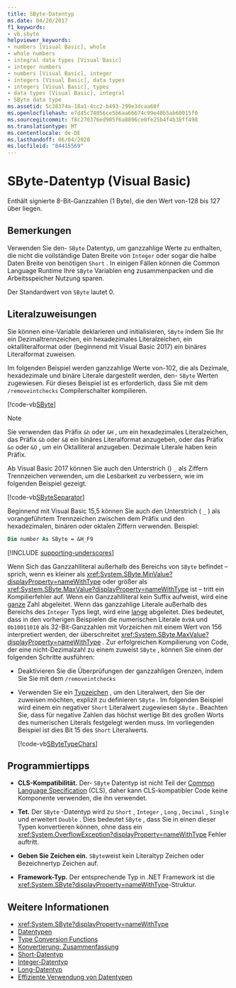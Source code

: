 ```yaml
---
title: SByte-Datentyp
ms.date: 04/20/2017
f1_keywords:
- vb.sbyte
helpviewer_keywords:
- numbers [Visual Basic], whole
- whole numbers
- integral data types [Visual Basic]
- integer numbers
- numbers [Visual Basic], integer
- integers [Visual Basic], data types
- integers [Visual Basic], types
- data types [Visual Basic], integral
- SByte data type
ms.assetid: 5c38374a-18a1-4cc2-b493-299e3dcaa60f
ms.openlocfilehash: e7d45c74056ce5b6aa66674c99e48b5ab60015f0
ms.sourcegitcommit: f8c270376ed905f6a8896ce0fe25b4f4b38ff498
ms.translationtype: MT
ms.contentlocale: de-DE
ms.lasthandoff: 06/04/2020
ms.locfileid: "84415569"
---
```

# <a name="sbyte-data-type-visual-basic"></a>SByte-Datentyp (Visual Basic)

Enthält signierte 8-Bit-Ganzzahlen (1 Byte), die den Wert von-128 bis 127 über liegen.

## <a name="remarks"></a>Bemerkungen

Verwenden Sie den- `SByte` Datentyp, um ganzzahlige Werte zu enthalten, die nicht die vollständige Daten Breite von `Integer` oder sogar die halbe Daten Breite von benötigen `Short` . In einigen Fällen können die Common Language Runtime Ihre `SByte` Variablen eng zusammenpacken und die Arbeitsspeicher Nutzung sparen.

Der Standardwert von `SByte` lautet 0.

## <a name="literal-assignments"></a>Literalzuweisungen

Sie können eine-Variable deklarieren und initialisieren, `SByte` indem Sie Ihr ein Dezimaltrennzeichen, ein hexadezimales Literalzeichen, ein oktalliteralformat oder (beginnend mit Visual Basic 2017) ein binäres Literalformat zuweisen.

Im folgenden Beispiel werden ganzzahlige Werte von-102, die als Dezimale, hexadezimale und binäre Literale dargestellt werden, den- `SByte` Werten zugewiesen. Für dieses Beispiel ist es erforderlich, dass Sie mit dem `/removeintchecks` Compilerschalter kompilieren.

[!code-vb[SByte](../../../../samples/snippets/visualbasic/language-reference/data-types/numeric-literals.vb#SByte)]

> [!NOTE]
> Sie verwenden das Präfix `&h` oder `&H` , um ein hexadezimales Literalzeichen, das Präfix `&b` oder `&B` ein binäres Literalformat anzugeben, oder das Präfix `&o` oder `&O` , um ein Oktalliteral anzugeben. Dezimale Literale haben kein Präfix.

Ab Visual Basic 2017 können Sie auch den Unterstrich () `_` als Ziffern Trennzeichen verwenden, um die Lesbarkeit zu verbessern, wie im folgenden Beispiel gezeigt.

[!code-vb[SByteSeparator](../../../../samples/snippets/visualbasic/language-reference/data-types/numeric-literals.vb#SByteS)]

Beginnend mit Visual Basic 15,5 können Sie auch den Unterstrich ( `_` ) als vorangeführtem Trennzeichen zwischen dem Präfix und den hexadezimalen, binären oder oktalen Ziffern verwenden. Beispiel:

```vb
Dim number As SByte = &H_F9
```

[!INCLUDE [supporting-underscores](../../../../includes/vb-separator-langversion.md)]

Wenn Sich das Ganzzahlliteral außerhalb des Bereichs von `SByte` befindet – sprich, wenn es kleiner als <xref:System.SByte.MinValue?displayProperty=nameWithType> oder größer als <xref:System.SByte.MaxValue?displayProperty=nameWithType> ist – tritt ein Kompilierfehler auf. Wenn ein Ganzzahlliteral kein Suffix aufweist, wird eine [ganze](integer-data-type.md) Zahl abgeleitet. Wenn das ganzzahlige Literale außerhalb des Bereichs des `Integer` Typs liegt, wird eine [lange](long-data-type.md) abgeleitet. Dies bedeutet, dass in den vorherigen Beispielen die numerischen Literale `0x9A` und `0b10011010` als 32-Bit-Ganzzahlen mit Vorzeichen mit einem Wert von 156 interpretiert werden, der überschreitet <xref:System.SByte.MaxValue?displayProperty=nameWithType> . Zur erfolgreichen Kompilierung von Code, der eine nicht-Dezimalzahl zu einem zuweist `SByte` , können Sie einen der folgenden Schritte ausführen:

- Deaktivieren Sie die Überprüfungen der ganzzahligen Grenzen, indem Sie Sie mit dem `/removeintchecks`

- Verwenden Sie ein [Typzeichen](../../programming-guide/language-features/data-types/type-characters.md) , um den Literalwert, den Sie der zuweisen möchten, explizit zu definieren `SByte` . Im folgenden Beispiel wird einem ein negativer `Short` Literalwert zugewiesen `SByte` . Beachten Sie, dass für negative Zahlen das höchst wertige Bit des großen Worts des numerischen Literals festgelegt werden muss. Im vorliegenden Beispiel ist dies Bit 15 des `Short` Literalwerts.

   [!code-vb[SByteTypeChars](../../../../samples/snippets/visualbasic/language-reference/data-types/sbyte-assignment.vb#1)]

## <a name="programming-tips"></a>Programmiertipps

- **CLS-Kompatibilität.** Der- `SByte` Datentyp ist nicht Teil der [Common Language Specification](https://www.ecma-international.org/publications/standards/Ecma-335.htm) (CLS), daher kann CLS-kompatibler Code keine Komponente verwenden, die ihn verwendet.

- **Tet.** Der `SByte` -Datentyp wird zu `Short` , `Integer` , `Long` , `Decimal` , `Single` und erweitert `Double` . Dies bedeutet `SByte` , dass Sie in einen dieser Typen konvertieren können, ohne dass ein <xref:System.OverflowException?displayProperty=nameWithType> Fehler auftritt.

- **Geben Sie Zeichen ein.** `SByte`weist kein Literaltyp Zeichen oder Bezeichnertyp Zeichen auf.

- **Framework-Typ.** Der entsprechende Typ in .NET Framework ist die <xref:System.SByte?displayProperty=nameWithType>-Struktur.

## <a name="see-also"></a>Weitere Informationen

- <xref:System.SByte?displayProperty=nameWithType>
- [Datentypen](index.md)
- [Type Conversion Functions](../functions/type-conversion-functions.md)
- [Konvertierung: Zusammenfassung](../keywords/conversion-summary.md)
- [Short-Datentyp](short-data-type.md)
- [Integer-Datentyp](integer-data-type.md)
- [Long-Datentyp](long-data-type.md)
- [Effiziente Verwendung von Datentypen](../../programming-guide/language-features/data-types/efficient-use-of-data-types.md)
